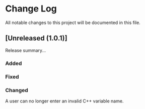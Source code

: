 # Change Log
All notable changes to this project will be documented in this file.

## [Unreleased (1.0.1)]

Release summary...

### Added

### Fixed

### Changed

A user can no longer enter an invalid C++ variable name.

